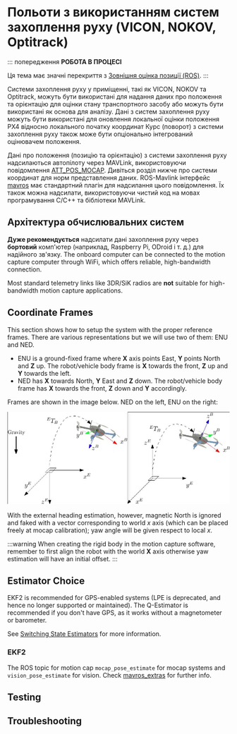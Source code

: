 # Польоти з використанням систем захоплення руху (VICON, NOKOV, Optitrack)

::: попередження **РОБОТА В ПРОЦЕСІ**

Ця тема має значні перекриття з [Зовнішня оцінка позиції (ROS)](../ros/external_position_estimation.md).
:::

Системи захоплення руху у приміщенні, такі як VICON, NOKOV та Optitrack, можуть бути використані для надання даних про положення та орієнтацію для оцінки стану транспортного засобу або можуть бути використані як основа для аналізу. Дані з систем захоплення руху можуть бути використані для оновлення локальної оцінки положення PX4 відносно локального початку координат Курс (поворот) з системи захоплення руху також може бути опціонально інтегрований оцінювачем положення.

Дані про положення (позицію та орієнтацію) з системи захоплення руху надсилаються автопілоту через MAVLink, використовуючи повідомлення [ATT_POS_MOCAP](https://mavlink.io/en/messages/common.html#ATT_POS_MOCAP). Дивіться розділ нижче про системи координат для норм представлення даних. ROS-Mavlink інтерфейс [mavros](../ros/mavros_installation.md) має стандартний плагін для надсилання цього повідомлення. Їх також можна надсилати, використовуючи чистий код на мовах програмування C/C++ та бібліотеки MAVLink.

## Архітектура обчислювальних систем

**Дуже рекомендується** надсилати дані захоплення руху через **бортовий** комп'ютер (наприклад, Raspberry Pi, ODroid і т. д.) для надійного зв'язку. The onboard computer can be connected to the motion capture computer through WiFi, which offers reliable, high-bandwidth connection.

Most standard telemetry links like 3DR/SiK radios are **not** suitable for high-bandwidth motion capture applications.

## Coordinate Frames

This section shows how to setup the system with the proper reference frames. There are various representations but we will use two of them: ENU and NED.

- ENU is a ground-fixed frame where **X** axis points East, **Y** points North and **Z** up. The robot/vehicle body frame is **X** towards the front, **Z** up and **Y** towards the left.
- NED has **X** towards North, **Y** East and **Z** down. The robot/vehicle body frame has **X** towards the front, **Z** down and **Y** accordingly.

Frames are shown in the image below. NED on the left, ENU on the right:

![Reference frames](../../assets/lpe/ref_frames.png)

With the external heading estimation, however, magnetic North is ignored and faked with a vector corresponding to world _x_ axis (which can be placed freely at mocap calibration); yaw angle will be given respect to local _x_.

:::warning
When creating the rigid body in the motion capture software, remember to first align the robot with the world **X** axis otherwise yaw estimation will have an initial offset.
:::

## Estimator Choice

EKF2 is recommended for GPS-enabled systems (LPE is deprecated, and hence no longer supported or maintained). The Q-Estimator is recommended if you don't have GPS, as it works without a magnetometer or barometer.

See [Switching State Estimators](../advanced/switching_state_estimators.md) for more information.

### EKF2

The ROS topic for motion cap `mocap_pose_estimate` for mocap systems and `vision_pose_estimate` for vision. Check [mavros_extras](http://wiki.ros.org/mavros_extras) for further info.

## Testing

## Troubleshooting
